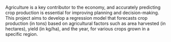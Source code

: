 Agriculture is a key contributor to the economy, and accurately predicting crop production is essential for improving planning and decision-making. This project aims to develop a regression model that forecasts crop production (in tons) based on agricultural factors such as area harvested (in hectares), yield (in kg/ha), and the year, for various crops grown in a specific region.
